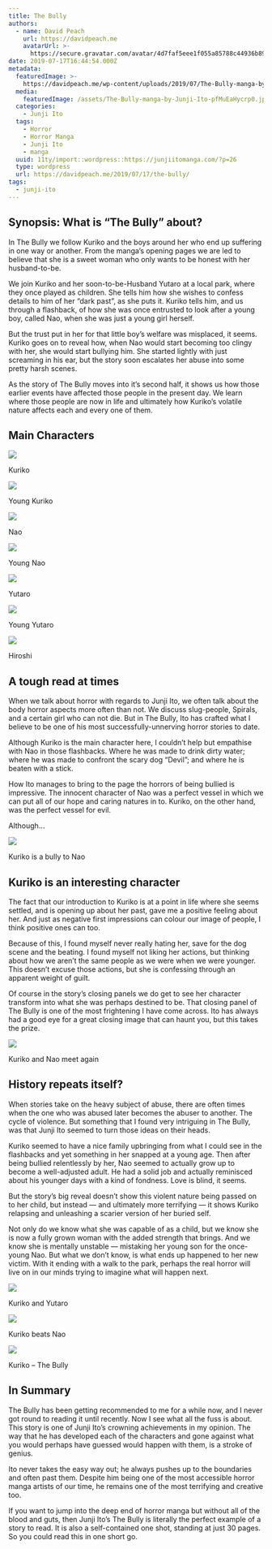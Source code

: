```yaml
---
title: The Bully
authors:
  - name: David Peach
    url: https://davidpeach.me
    avatarUrl: >-
      https://secure.gravatar.com/avatar/4d7faf5eee1f055a85788c44936b8995eaab6dfb004e7854ec747ccb272e91ee?s=96&d=mm&r=g
date: 2019-07-17T16:44:54.000Z
metadata:
  featuredImage: >-
    https://davidpeach.me/wp-content/uploads/2019/07/The-Bully-manga-by-Junji-Ito.jpg
  media:
    featuredImage: /assets/The-Bully-manga-by-Junji-Ito-pfMuEaHycrp0.jpg
  categories:
    - Junji Ito
  tags:
    - Horror
    - Horror Manga
    - Junji Ito
    - manga
  uuid: 11ty/import::wordpress::https://junjiitomanga.com/?p=26
  type: wordpress
  url: https://davidpeach.me/2019/07/17/the-bully/
tags:
  - junji-ito
---
```

## Synopsis: What is “The Bully” about?

In The Bully we follow Kuriko and the boys around her who end up suffering in one way or another. From the manga’s opening pages we are led to believe that she is a sweet woman who only wants to be honest with her husband-to-be.

We join Kuriko and her soon-to-be-Husband Yutaro at a local park, where they once played as children. She tells him how she wishes to confess details to him of her “dark past”, as she puts it. Kuriko tells him, and us through a flashback, of how she was once entrusted to look after a young boy, called Nao, when she was just a young girl herself.

But the trust put in her for that little boy’s welfare was misplaced, it seems. Kuriko goes on to reveal how, when Nao would start becoming too clingy with her, she would start bullying him. She started lightly with just screaming in his ear, but the story soon escalates her abuse into some pretty harsh scenes.

As the story of The Bully moves into it’s second half, it shows us how those earlier events have affected those people in the present day. We learn where those people are now in life and ultimately how Kuriko’s volatile nature affects each and every one of them.

## Main Characters

[![](/assets/Kuriko-300x300-77UuJTMEaIVy.jpg)](/assets/Kuriko-300x300-77UuJTMEaIVy.jpg)

Kuriko

[![](/assets/Young-Kuriko-300x300-o6L0EmMJkEkQ.jpg)](/assets/Young-Kuriko-300x300-o6L0EmMJkEkQ.jpg)

Young Kuriko

[![](/assets/Nao-300x300-hjEru1XEr1TH.jpg)](/assets/Nao-300x300-hjEru1XEr1TH.jpg)

Nao

[![](/assets/Young-Nao-300x300-Naz2cM410Ucr.jpg)](/assets/Young-Nao-300x300-Naz2cM410Ucr.jpg)

Young Nao

[![](/assets/Yutaro-300x300-aFkS26U5TQUf.jpg)](/assets/Yutaro-300x300-aFkS26U5TQUf.jpg)

Yutaro

[![](/assets/Young-Yutaro-300x300-okhiHZldkCwC.jpg)](/assets/Young-Yutaro-300x300-okhiHZldkCwC.jpg)

Young Yutaro

[![](/assets/Hiroshi-300x300-VPNxC1qZ0Zht.jpg)](/assets/Hiroshi-300x300-VPNxC1qZ0Zht.jpg)

Hiroshi

## A tough read at times

When we talk about horror with regards to Junji Ito, we often talk about the body horror aspects more often than not. We discuss slug-people, Spirals, and a certain girl who can not die. But in The Bully, Ito has crafted what I believe to be one of his most successfully-unnerving horror stories to date.

Although Kuriko is the main character here, I couldn’t help but empathise with Nao in those flashbacks. Where he was made to drink dirty water; where he was made to confront the scary dog “Devil”; and where he is beaten with a stick.

How Ito manages to bring to the page the horrors of being bullied is impressive. The innocent character of Nao was a perfect vessel in which we can put all of our hope and caring natures in to. Kuriko, on the other hand, was the perfect vessel for evil.

Although…

![](/assets/Kuriko-is-a-bully-to-Nao-234x3-lirOxhuU2n3x.jpg)

Kuriko is a bully to Nao

## Kuriko is an interesting character

The fact that our introduction to Kuriko is at a point in life where she seems settled, and is opening up about her past, gave me a positive feeling about her. And just as negative first impressions can colour our image of people, I think positive ones can too.

Because of this, I found myself never really hating her, save for the dog scene and the beating. I found myself not liking her actions, but thinking about how we aren’t the same people as we were when we were younger. This doesn’t excuse those actions, but she is confessing through an apparent weight of guilt.

Of course in the story’s closing panels we do get to see her character transform into what she was perhaps destined to be. That closing panel of The Bully is one of the most frightening I have come across. Ito has always had a good eye for a great closing image that can haunt you, but this takes the prize.

[![](/assets/Kuriko-and-Nao-meet-again-278x-I46Ts4ORgNKx.jpg)](/assets/Kuriko-and-Nao-meet-again-278x-I46Ts4ORgNKx.jpg)

Kuriko and Nao meet again

## History repeats itself?

When stories take on the heavy subject of abuse, there are often times when the one who was abused later becomes the abuser to another. The cycle of violence. But something that I found very intriguing in The Bully, was that Junji Ito seemed to turn those ideas on their heads.

Kuriko seemed to have a nice family upbringing from what I could see in the flashbacks and yet something in her snapped at a young age. Then after being bullied relentlessly by her, Nao seemed to actually grow up to become a well-adjusted adult. He had a solid job and actually reminisced about his younger days with a kind of fondness. Love is blind, it seems.

But the story’s big reveal doesn’t show this violent nature being passed on to her child, but instead — and ultimately more terrifying — it shows Kuriko relapsing and unleashing a scarier version of her buried self.

Not only do we know what she was capable of as a child, but we know she is now a fully grown woman with the added strength that brings. And we know she is mentally unstable — mistaking her young son for the once-young Nao. But what we don’t know, is what ends up happened to her new victim. With it ending with a walk to the park, perhaps the real horror will live on in our minds trying to imagine what will happen next.

[![](/assets/Kuriko-and-Yutaro-300x144-cxFndRrVc06z.jpg)](/assets/Kuriko-and-Yutaro-300x144-cxFndRrVc06z.jpg)

Kuriko and Yutaro

[![](/assets/Kuriko-beats-Nao-600x236-HMvqmxhWVV8v.jpg)](/assets/Kuriko-beats-Nao-600x236-HMvqmxhWVV8v.jpg)

Kuriko beats Nao

[![](/assets/Kuriko-The-Bully-520x600-4uZhRiA19MNW.jpg)](/assets/Kuriko-The-Bully-520x600-4uZhRiA19MNW.jpg)

Kuriko – The Bully

## In Summary

The Bully has been getting recommended to me for a while now, and I never got round to reading it until recently. Now I see what all the fuss is about. This story is one of Junji Ito’s crowning achievements in my opinion. The way that he has developed each of the characters and gone against what you would perhaps have guessed would happen with them, is a stroke of genius.

Ito never takes the easy way out; he always pushes up to the boundaries and often past them. Despite him being one of the most accessible horror manga artists of our time, he remains one of the most terrifying and creative too.

If you want to jump into the deep end of horror manga but without all of the blood and guts, then Junji Ito’s The Bully is literally the perfect example of a story to read. It is also a self-contained one shot, standing at just 30 pages. So you could read this in one short go.